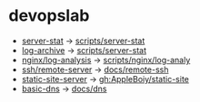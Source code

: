 # devopslab

- [server-stat](https://roadmap.sh/projects/server-stats) -> [scripts/server-stat](scripts/server-stat)
- [log-archive](https://roadmap.sh/projects/log-archive-tool) -> [scripts/server-stat](scripts/server-stat)
- [nginx/log-analysis](https://roadmap.sh/projects/nginx-log-analyser) -> [scripts/nginx/log-analy](scripts/nginx/log-analy)
- [ssh/remote-server](https://roadmap.sh/projects/ssh-remote-server-setup) -> [docs/remote-ssh](docs/remote-ssh)
- [static-site-server](https://roadmap.sh/projects/static-site-server) -> [gh:AppleBoiy/static-site](https://github.com/AppleBoiy/static-site)
- [basic-dns](https://roadmap.sh/projects/basic-dns) -> [docs/dns](docs/dns)